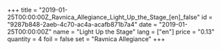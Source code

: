 +++
title = "2019-01-25T00:00:00Z_Ravnica_Allegiance_Light_Up_the_Stage_[en]_false"
id = "9287b848-2aeb-4c70-ac4a-acafb871b7a4"
date = "2019-01-25T00:00:00Z"
name = "Light Up the Stage"
lang = ["en"]
price = "0.13"
quantity = 4
foil = false
set = "Ravnica Allegiance"
+++
